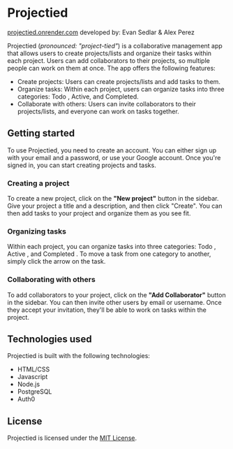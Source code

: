 # Projectied

[projectied.onrender.com](https://projectied.onrender.com/)
developed by: Evan Sedlar & Alex Perez

Projectied (*pronounced: "project-tied"*) is a collaborative management app that allows users to create projects/lists and organize their tasks within each project. Users can add collaborators to their projects, so multiple people can work on them at once. The app offers the following features:

- Create projects: Users can create projects/lists and add tasks to them.
- Organize tasks: Within each project, users can organize tasks into three categories: Todo , Active, and Completed.
- Collaborate with others: Users can invite collaborators to their projects/lists, and everyone can work on tasks together.

## Getting started

To use Projectied, you need to create an account. You can either sign up with your email and a password, or use your Google account. Once you're signed in, you can start creating projects and tasks.

### Creating a project

To create a new project, click on the **"New project"** button in the sidebar. Give your project a title and a description, and then click "Create". You can then add tasks to your project and organize them as you see fit.

### Organizing tasks

Within each project, you can organize tasks into three categories: Todo , Active , and Completed . To move a task from one category to another, simply click the arrow on the task.

### Collaborating with others

To add collaborators to your project, click on the **"Add Collaborator"** button in the sidebar. You can then invite other users by email or username. Once they accept your invitation, they'll be able to work on tasks within the project.

## Technologies used

Projectied is built with the following technologies:

- HTML/CSS
- Javascript
- Node.js
- PostgreSQL
- Auth0

## License

Projectied is licensed under the [MIT License](LICENSE).
